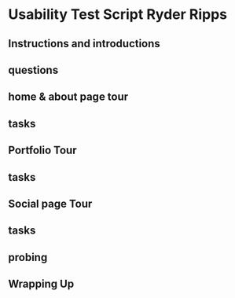 # Usability Test Script Ryder Ripps 

## Instructions and introductions

## questions

## home & about page tour

## tasks

## Portfolio Tour

## tasks

## Social page Tour

## tasks

## probing

## Wrapping Up



